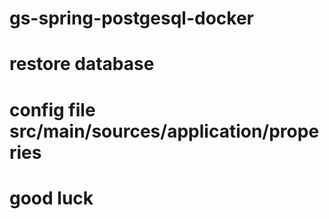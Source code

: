 # gs-spring-postgesql-docker

# restore database
# config file src/main/sources/application/properies
# good luck
